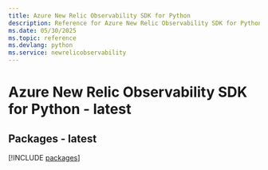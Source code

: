 ```yaml
---
title: Azure New Relic Observability SDK for Python
description: Reference for Azure New Relic Observability SDK for Python
ms.date: 05/30/2025
ms.topic: reference
ms.devlang: python
ms.service: newrelicobservability
---
```

# Azure New Relic Observability SDK for Python - latest
## Packages - latest
[!INCLUDE [packages](new-relic-observability-index.md)]